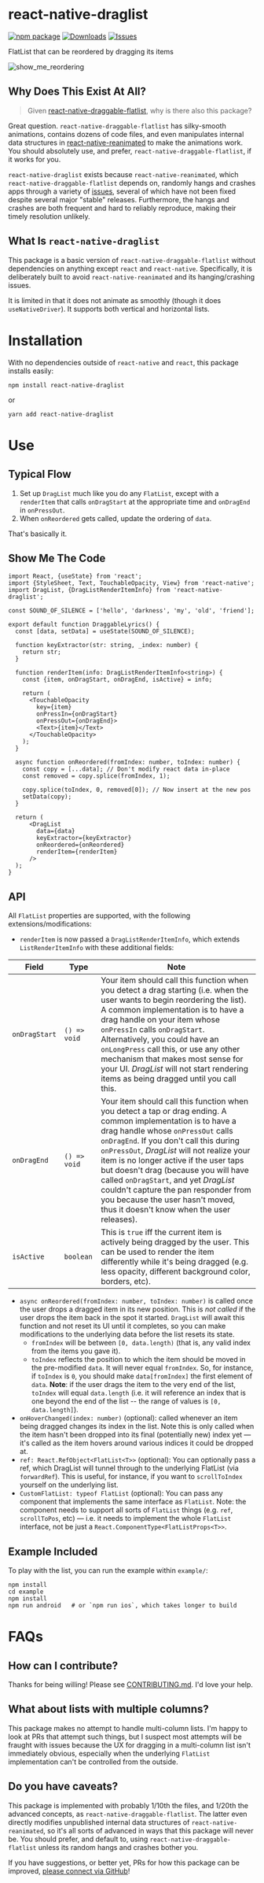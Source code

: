 
# react-native-draglist

[![npm package][npm-img]][npm-url]
[![Downloads][downloads-img]][downloads-url]
[![Issues][issues-img]][issues-url]

FlatList that can be reordered by dragging its items

![show_me_reordering](https://user-images.githubusercontent.com/39933441/203197020-eb409b97-e108-4d9b-8ee4-684ae238b65b.gif)

## Why Does This Exist At All?

> Given [react-native-draggable-flatlist](https://github.com/computerjazz/react-native-draggable-flatlist/),
> why is there also this package?

Great question. `react-native-draggable-flatlist` has silky-smooth animations, contains dozens of code files, and even manipulates internal data structures in [react-native-reanimated](https://github.com/software-mansion/react-native-reanimated) to make the animations work. You should absolutely use, and prefer, `react-native-draggable-flatlist`, if it works for you.

`react-native-draglist` exists because `react-native-reanimated`, which `react-native-draggable-flatlist` depends on, randomly hangs and crashes apps through a variety of [issues](https://github.com/software-mansion/react-native-reanimated/issues), several of which have not been fixed despite several major "stable" releases. Furthermore, the hangs and crashes are both frequent and hard to reliably reproduce, making their timely resolution unlikely.

## What Is `react-native-draglist`
This package is a basic version of `react-native-draggable-flatlist` without dependencies on anything except `react` and `react-native`. Specifically, it is deliberately built to avoid `react-native-reanimated` and its hanging/crashing issues.

It is limited in that it does not animate as smoothly (though it does `useNativeDriver`). It supports both vertical and horizontal lists.

# Installation
With no dependencies outside of `react-native` and `react`, this package installs easily:
```
npm install react-native-draglist
```
or
```
yarn add react-native-draglist
```

# Use

## Typical Flow
1. Set up `DragList` much like you do any `FlatList`, except with a `renderItem` that calls `onDragStart` at the appropriate time and `onDragEnd` in `onPressOut`.
2. When `onReordered` gets called, update the ordering of `data`.

That's basically it.

## Show Me The Code

```TSX
import React, {useState} from 'react';
import {StyleSheet, Text, TouchableOpacity, View} from 'react-native';
import DragList, {DragListRenderItemInfo} from 'react-native-draglist';

const SOUND_OF_SILENCE = ['hello', 'darkness', 'my', 'old', 'friend'];

export default function DraggableLyrics() {
  const [data, setData] = useState(SOUND_OF_SILENCE);

  function keyExtractor(str: string, _index: number) {
    return str;
  }

  function renderItem(info: DragListRenderItemInfo<string>) {
    const {item, onDragStart, onDragEnd, isActive} = info;

    return (
      <TouchableOpacity
        key={item}
        onPressIn={onDragStart}
        onPressOut={onDragEnd}>
        <Text>{item}</Text>
      </TouchableOpacity>
    );
  }

  async function onReordered(fromIndex: number, toIndex: number) {
    const copy = [...data]; // Don't modify react data in-place
    const removed = copy.splice(fromIndex, 1);

    copy.splice(toIndex, 0, removed[0]); // Now insert at the new pos
    setData(copy);
  }

  return (
      <DragList
        data={data}
        keyExtractor={keyExtractor}
        onReordered={onReordered}
        renderItem={renderItem}
      />
  );
}
```

## API

All `FlatList` properties are supported, with the following extensions/modifications:
- `renderItem` is now passed a `DragListRenderItemInfo`, which extends `ListRenderItemInfo` with these additional fields:

|Field|Type|Note|
|--|--|--|
|`onDragStart`|`() => void`|Your item should call this function when you detect a drag starting (i.e. when the user wants to begin reordering the list). A common implementation is to have a drag handle on your item whose `onPressIn` calls `onDragStart`. Alternatively, you could have an `onLongPress` call this, or use any other mechanism that makes most sense for your UI. *DragList* will not start rendering items as being dragged until you call this.
|`onDragEnd`|`() => void`|Your item should call this function when you detect a tap or drag ending. A common implementation is to have a drag handle whose `onPressOut` calls `onDragEnd`. If you don't call this during `onPressOut`, *DragList* will not realize your item is no longer active if the user taps but doesn't drag (because you will have called `onDragStart`, and yet *DragList* couldn't capture the pan responder from you because the user hasn't moved, thus it doesn't know when the user releases).
|`isActive`|`boolean`|This is `true` iff the current item is actively being dragged by the user. This can be used to render the item differently while it's being dragged (e.g. less opacity, different background color, borders, etc).

- `async onReordered(fromIndex: number, toIndex: number)` is called once the user drops a dragged item in its new position. This is *not called* if the user drops the item back in the spot it started. `DragList` will await this function and not reset its UI until it completes, so you can make modifications to the underlying data before the list resets its state.
  - `fromIndex` will be between `[0, data.length)` (that is, any valid index from the items you gave it).
  - `toIndex` reflects the position to which the item should be moved in the pre-modified `data`. It will never equal `fromIndex`. So, for instance, if `toIndex` is `0`, you should make `data[fromIndex]` the first element of `data`. **Note**: if the user drags the item to the very end of the list, `toIndex` will equal `data.length` (i.e. it will reference an index that is one beyond the end of the list -- the range of values is `[0, data.length]`).
- `onHoverChanged(index: number)` (optional): called whenever an item being dragged changes its index in the list. Note this is only called when the item hasn't been dropped into its final (potentially new) index yet — it's called as the item hovers around various indices it could be dropped at.
- `ref: React.RefObject<FlatList<T>>` (optional): You can optionally pass a ref, which DragList will tunnel through to the underlying FlatList (via `forwardRef`). This is useful, for instance, if you want to `scrollToIndex` yourself on the underlying list.
- `CustomFlatList: typeof FlatList` (optional): You can pass any component that implements the same interface as `FlatList`. Note: the component needs to support all sorts of `FlatList` things (e.g. `ref`, `scrollToPos`, etc) — i.e. it needs to implement the whole `FlatList` interface, not be just a `React.ComponentType<FlatListProps<T>>`. 

## Example Included
To play with the list, you can run the example within `example/`:

```console
npm install
cd example
npm install
npm run android   # or `npm run ios`, which takes longer to build
```

# FAQs

## How can I contribute?
Thanks for being willing! Please see
[CONTRIBUTING.md](https://github.com/fivecar/react-native-draglist/blob/main/CONTRIBUTING.md). I'd
love your help.

## What about lists with multiple columns?
This package makes no attempt to handle multi-column lists. I'm happy to look at PRs that attempt
such things, but I suspect most attempts will be fraught with issues because the UX for dragging in
a multi-column list isn't immediately obvious, especially when the underlying `FlatList`
implementation can't be controlled from the outside.

## Do you have caveats?
This package is implemented with probably 1/10th the files, and 1/20th the advanced concepts, as `react-native-draggable-flatlist`. The latter even directly modifies unpublished internal data structures of `react-native-reanimated`, so it's all sorts of advanced in ways that this package will never be. You should prefer, and default to, using `react-native-draggable-flatlist` unless its random hangs and crashes bother you.

If you have suggestions, or better yet, PRs for how this package can be improved, [please connect via GitHub](https://github.com/fivecar/react-native-draglist/)!

[downloads-img]:https://img.shields.io/npm/dt/react-native-draglist
[downloads-url]:https://www.npmtrends.com/react-native-draglist
[npm-img]:https://img.shields.io/npm/v/react-native-draglist
[npm-url]:https://www.npmjs.com/package/react-native-draglist
[issues-img]:https://img.shields.io/github/issues/fivecar/react-native-draglist
[issues-url]:https://github.com/fivecar/